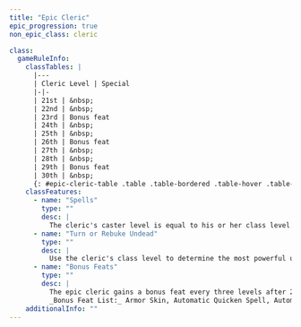 ```yaml
---
title: "Epic Cleric"
epic_progression: true
non_epic_class: cleric

class:
  gameRuleInfo:
    classTables: |
      |---
      | Cleric Level | Special
      |-|-
      | 21st | &nbsp;
      | 22nd | &nbsp;
      | 23rd | Bonus feat
      | 24th | &nbsp;
      | 25th | &nbsp;
      | 26th | Bonus feat
      | 27th | &nbsp;
      | 28th | &nbsp;
      | 29th | Bonus feat
      | 30th | &nbsp;
      {: #epic-cleric-table .table .table-bordered .table-hover .table-striped data-caption="Table: The Epic Cleric" }
    classFeatures:
      - name: "Spells"
        type: ""
        desc: |
          The cleric's caster level is equal to his or her class level. The cleric's number of spells per day does not increase after 20th level
      - name: "Turn or Rebuke Undead"
        type: ""
        desc: |
          Use the cleric's class level to determine the most powerful undead affected by a turn or rebuke check and the turning damage, just as normal.
      - name: "Bonus Feats"
        type: ""
        desc: |
          The epic cleric gains a bonus feat every three levels after 20th. These bonus feats must be selected from the list below.
          _Bonus Feat List:_ Armor Skin, Automatic Quicken Spell, Automatic Silent Spell, Automatic Still Spell, Bonus Domain, Enhance Spell, Epic Spell Focus, Epic Spell Penetration, Epic Spellcasting, Ignore Material Components, Improved Alignment-Based Casting, Improved Combat Casting, Improved Heighten Spell, Improved Metamagic, Improved Spell Capacity, Intensify Spell, Multispell, Negative Energy Burst, Permanent Emanation, Planar Turning, Positive Energy Aura, Spectral Strike, Spell Stowaway, Spell Opportunity, Spontaneous Domain Access, Spontaneous Spell, Tenacious Magic, Undead Mastery, Zone of Animation.
    additionalInfo: ""
---
```

